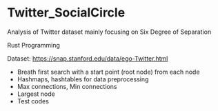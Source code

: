 # Twitter_SocialCircle
Analysis of Twitter dataset mainly focusing on Six Degree of Separation

Rust Programming

Dataset: https://snap.stanford.edu/data/ego-Twitter.html
- Breath first search with a start point (root node) from each node
- Hashmaps, hashtables for data preprocessing
- Max connections, Min connections
- Largest node
- Test codes
